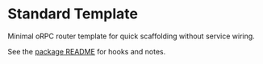# Standard Template

Minimal oRPC router template for quick scaffolding without service wiring.

See the [package README](https://github.com/use-drzl/drzl/blob/master/packages/template-standard/README.md) for hooks and notes.
